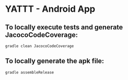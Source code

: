 # YATTT - Android App

## To locally execute tests and generate JacocoCodeCoverage:
``gradle clean JacocoCodeCoverage ``

## To locally generate the apk file:
``gradle assembleRelease``